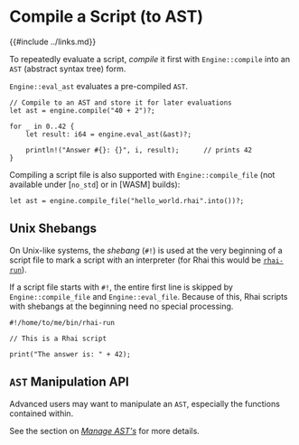 Compile a Script (to AST)
========================

{{#include ../links.md}}

To repeatedly evaluate a script, _compile_ it first with `Engine::compile` into an `AST`
(abstract syntax tree) form.

`Engine::eval_ast` evaluates a pre-compiled `AST`.

```rust,no_run
// Compile to an AST and store it for later evaluations
let ast = engine.compile("40 + 2")?;

for _ in 0..42 {
    let result: i64 = engine.eval_ast(&ast)?;

    println!("Answer #{}: {}", i, result);      // prints 42
}
```

Compiling a script file is also supported with `Engine::compile_file`
(not available under [`no_std`] or in [WASM] builds):

```rust,no_run
let ast = engine.compile_file("hello_world.rhai".into())?;
```


Unix Shebangs
-------------

On Unix-like systems, the _shebang_ (`#!`) is used at the very beginning of a script file to mark a
script with an interpreter (for Rhai this would be [`rhai-run`]({{rootUrl}}/start/bin.md)).

If a script file starts with `#!`, the entire first line is skipped by `Engine::compile_file` and
`Engine::eval_file`. Because of this, Rhai scripts with shebangs at the beginning need no special processing.

```rust,no_run
#!/home/to/me/bin/rhai-run

// This is a Rhai script

print("The answer is: " + 42);
```


`AST` Manipulation API
----------------------

Advanced users may want to manipulate an `AST`, especially the functions contained within.

See the section on [_Manage AST's_](ast.md) for more details.
